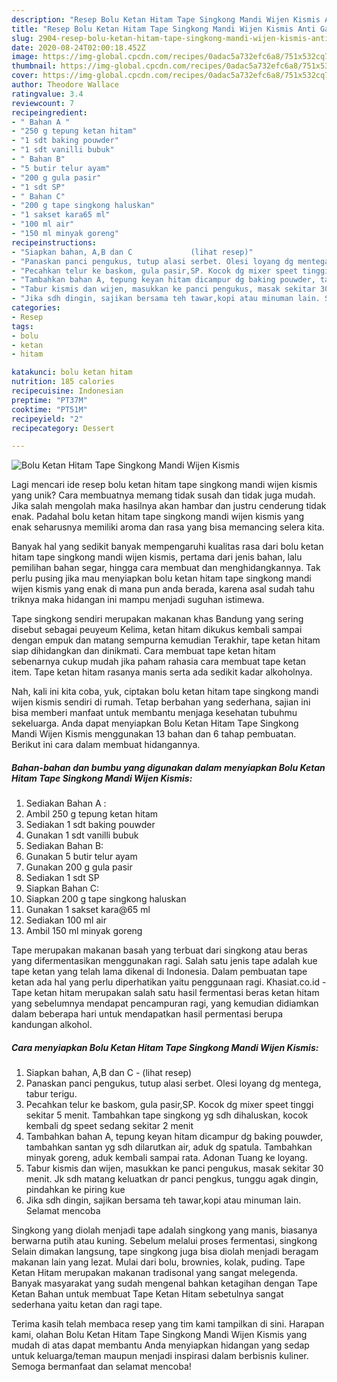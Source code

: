 ```yaml
---
description: "Resep Bolu Ketan Hitam Tape Singkong Mandi Wijen Kismis Anti Gagal"
title: "Resep Bolu Ketan Hitam Tape Singkong Mandi Wijen Kismis Anti Gagal"
slug: 2904-resep-bolu-ketan-hitam-tape-singkong-mandi-wijen-kismis-anti-gagal
date: 2020-08-24T02:00:18.452Z
image: https://img-global.cpcdn.com/recipes/0adac5a732efc6a8/751x532cq70/bolu-ketan-hitam-tape-singkong-mandi-wijen-kismis-foto-resep-utama.jpg
thumbnail: https://img-global.cpcdn.com/recipes/0adac5a732efc6a8/751x532cq70/bolu-ketan-hitam-tape-singkong-mandi-wijen-kismis-foto-resep-utama.jpg
cover: https://img-global.cpcdn.com/recipes/0adac5a732efc6a8/751x532cq70/bolu-ketan-hitam-tape-singkong-mandi-wijen-kismis-foto-resep-utama.jpg
author: Theodore Wallace
ratingvalue: 3.4
reviewcount: 7
recipeingredient:
- " Bahan A "
- "250 g tepung ketan hitam"
- "1 sdt baking pouwder"
- "1 sdt vanilli bubuk"
- " Bahan B"
- "5 butir telur ayam"
- "200 g gula pasir"
- "1 sdt SP"
- " Bahan C"
- "200 g tape singkong haluskan"
- "1 sakset kara65 ml"
- "100 ml air"
- "150 ml minyak goreng"
recipeinstructions:
- "Siapkan bahan, A,B dan C             (lihat resep)"
- "Panaskan panci pengukus, tutup alasi serbet. Olesi loyang dg mentega, tabur terigu."
- "Pecahkan telur ke baskom, gula pasir,SP. Kocok dg mixer speet tinggi sekitar 5 menit. Tambahkan tape singkong yg sdh dihaluskan, kocok kembali dg speet sedang sekitar 2 menit"
- "Tambahkan bahan A, tepung keyan hitam dicampur dg baking pouwder, tambahkan santan yg sdh dilarutkan air, aduk dg spatula. Tambahkan minyak goreng, aduk kembali sampai rata. Adonan Tuang ke loyang."
- "Tabur kismis dan wijen, masukkan ke panci pengukus, masak sekitar 30 menit. Jk sdh matang keluatkan dr panci pengkus, tunggu agak dingin, pindahkan ke piring kue"
- "Jika sdh dingin, sajikan bersama teh tawar,kopi atau minuman lain. Selamat mencoba"
categories:
- Resep
tags:
- bolu
- ketan
- hitam

katakunci: bolu ketan hitam 
nutrition: 185 calories
recipecuisine: Indonesian
preptime: "PT37M"
cooktime: "PT51M"
recipeyield: "2"
recipecategory: Dessert

---
```



![Bolu Ketan Hitam Tape Singkong Mandi Wijen Kismis](https://img-global.cpcdn.com/recipes/0adac5a732efc6a8/751x532cq70/bolu-ketan-hitam-tape-singkong-mandi-wijen-kismis-foto-resep-utama.jpg)

Lagi mencari ide resep bolu ketan hitam tape singkong mandi wijen kismis yang unik? Cara membuatnya memang tidak susah dan tidak juga mudah. Jika salah mengolah maka hasilnya akan hambar dan justru cenderung tidak enak. Padahal bolu ketan hitam tape singkong mandi wijen kismis yang enak seharusnya memiliki aroma dan rasa yang bisa memancing selera kita.

Banyak hal yang sedikit banyak mempengaruhi kualitas rasa dari bolu ketan hitam tape singkong mandi wijen kismis, pertama dari jenis bahan, lalu pemilihan bahan segar, hingga cara membuat dan menghidangkannya. Tak perlu pusing jika mau menyiapkan bolu ketan hitam tape singkong mandi wijen kismis yang enak di mana pun anda berada, karena asal sudah tahu triknya maka hidangan ini mampu menjadi suguhan istimewa.

Tape singkong sendiri merupakan makanan khas Bandung yang sering disebut sebagai peuyeum Kelima, ketan hitam dikukus kembali sampai dengan empuk dan matang sempurna kemudian Terakhir, tape ketan hitam siap dihidangkan dan dinikmati. Cara membuat tape ketan hitam sebenarnya cukup mudah jika paham rahasia cara membuat tape ketan item. Tape ketan hitam rasanya manis serta ada sedikit kadar alkoholnya.


Nah, kali ini kita coba, yuk, ciptakan bolu ketan hitam tape singkong mandi wijen kismis sendiri di rumah. Tetap berbahan yang sederhana, sajian ini bisa memberi manfaat untuk membantu menjaga kesehatan tubuhmu sekeluarga. Anda dapat menyiapkan Bolu Ketan Hitam Tape Singkong Mandi Wijen Kismis menggunakan 13 bahan dan 6 tahap pembuatan. Berikut ini cara dalam membuat hidangannya.

<!--inarticleads1-->

##### Bahan-bahan dan bumbu yang digunakan dalam menyiapkan Bolu Ketan Hitam Tape Singkong Mandi Wijen Kismis:

1. Sediakan  Bahan A :
1. Ambil 250 g tepung ketan hitam
1. Sediakan 1 sdt baking pouwder
1. Gunakan 1 sdt vanilli bubuk
1. Sediakan  Bahan B:
1. Gunakan 5 butir telur ayam
1. Gunakan 200 g gula pasir
1. Sediakan 1 sdt SP
1. Siapkan  Bahan C:
1. Siapkan 200 g tape singkong haluskan
1. Gunakan 1 sakset kara@65 ml
1. Sediakan 100 ml air
1. Ambil 150 ml minyak goreng


Tape merupakan makanan basah yang terbuat dari singkong atau beras yang difermentasikan menggunakan ragi. Salah satu jenis tape adalah kue tape ketan yang telah lama dikenal di Indonesia. Dalam pembuatan tape ketan ada hal yang perlu diperhatikan yaitu penggunaan ragi. Khasiat.co.id - Tape ketan hitam merupakan salah satu hasil fermentasi beras ketan hitam yang sebelumnya mendapat pencampuran ragi, yang kemudian didiamkan dalam beberapa hari untuk mendapatkan hasil permentasi berupa kandungan alkohol. 

<!--inarticleads2-->

##### Cara menyiapkan Bolu Ketan Hitam Tape Singkong Mandi Wijen Kismis:

1. Siapkan bahan, A,B dan C -             (lihat resep)
1. Panaskan panci pengukus, tutup alasi serbet. Olesi loyang dg mentega, tabur terigu.
1. Pecahkan telur ke baskom, gula pasir,SP. Kocok dg mixer speet tinggi sekitar 5 menit. Tambahkan tape singkong yg sdh dihaluskan, kocok kembali dg speet sedang sekitar 2 menit
1. Tambahkan bahan A, tepung keyan hitam dicampur dg baking pouwder, tambahkan santan yg sdh dilarutkan air, aduk dg spatula. Tambahkan minyak goreng, aduk kembali sampai rata. Adonan Tuang ke loyang.
1. Tabur kismis dan wijen, masukkan ke panci pengukus, masak sekitar 30 menit. Jk sdh matang keluatkan dr panci pengkus, tunggu agak dingin, pindahkan ke piring kue
1. Jika sdh dingin, sajikan bersama teh tawar,kopi atau minuman lain. Selamat mencoba


Singkong yang diolah menjadi tape adalah singkong yang manis, biasanya berwarna putih atau kuning. Sebelum melalui proses fermentasi, singkong Selain dimakan langsung, tape singkong juga bisa diolah menjadi beragam makanan lain yang lezat. Mulai dari bolu, brownies, kolak, puding. Tape Ketan Hitam merupakan makanan tradisonal yang sangat melegenda. Banyak masyarakat yang sudah mengenal bahkan ketagihan dengan Tape Ketan Bahan untuk membuat Tape Ketan Hitam sebetulnya sangat sederhana yaitu ketan dan ragi tape. 

Terima kasih telah membaca resep yang tim kami tampilkan di sini. Harapan kami, olahan Bolu Ketan Hitam Tape Singkong Mandi Wijen Kismis yang mudah di atas dapat membantu Anda menyiapkan hidangan yang sedap untuk keluarga/teman maupun menjadi inspirasi dalam berbisnis kuliner. Semoga bermanfaat dan selamat mencoba!
